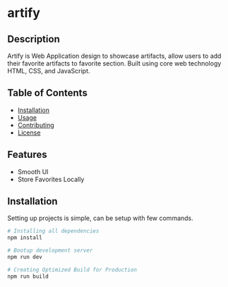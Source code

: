 # artify

## Description

Artify is Web Application design to showcase artifacts, allow users to add their favorite artifacts to favorite section. Built using core web technology HTML, CSS, and JavaScript.

## Table of Contents

- [Installation](#installation)
- [Usage](#usage)
- [Contributing](#contributing)
- [License](#license)


## Features

* Smooth UI
* Store Favorites Locally

## Installation

Setting up projects is simple, can be setup with few commands.

```bash
# Installing all dependencies
npm install

# Bootup development server
npm run dev

# Creating Optimized Build for Production
npm run build

